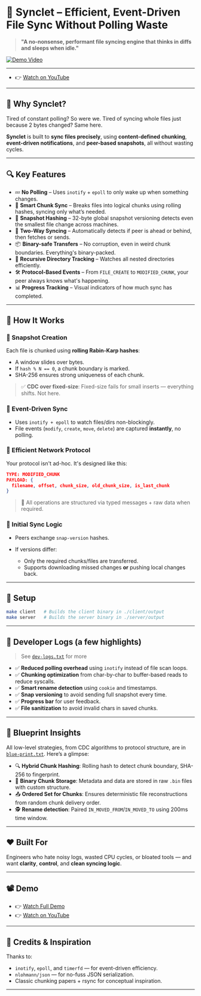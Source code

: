 # 🧠 Synclet – Efficient, Event-Driven File Sync Without Polling Waste

> **"A no-nonsense, performant file syncing engine that thinks in diffs and sleeps when idle."**

[![Demo Video](https://img.shields.io/badge/▶️-Watch%20Demo-blue)](./Synclet-Demo.mkv)

---
* 👉 [Watch on YouTube](https://youtu.be/t_7HGiFl3x0)
---

## 🚀 Why Synclet?

Tired of constant polling? So were we.
Tired of syncing whole files just because 2 bytes changed? Same here.

**Synclet** is built to **sync files precisely**, using **content-defined chunking**, **event-driven notifications**, and **peer-based snapshots**, all without wasting cycles.

---

## 🔍 Key Features

* 💤 **No Polling** – Uses `inotify` + `epoll` to only wake up when something changes.
* 🧩 **Smart Chunk Sync** – Breaks files into logical chunks using rolling hashes, syncing only what’s needed.
* 🧠 **Snapshot Hashing** – 32-byte global snapshot versioning detects even the smallest file change across machines.
* 🔄 **Two-Way Syncing** – Automatically detects if peer is ahead or behind, then fetches or sends.
* 📦 **Binary-safe Transfers** – No corruption, even in weird chunk boundaries. Everything's binary-packed.
* 📂 **Recursive Directory Tracking** – Watches all nested directories efficiently.
* 🛠️ **Protocol-Based Events** – From `FILE_CREATE` to `MODIFIED_CHUNK`, your peer always knows what's happening.
* 📊 **Progress Tracking** – Visual indicators of how much sync has completed.

---

## 🧬 How It Works

### 🔹 Snapshot Creation

Each file is chunked using **rolling Rabin-Karp hashes**:

* A window slides over bytes.
* If `hash % N == 0`, a chunk boundary is marked.
* SHA-256 ensures strong uniqueness of each chunk.

> ✅ **CDC over fixed-size**: Fixed-size fails for small inserts — everything shifts. Not here.

### 🔹 Event-Driven Sync

* Uses `inotify + epoll` to watch files/dirs non-blockingly.
* File events (`modify`, `create`, `move`, `delete`) are captured **instantly**, no polling.

### 🔹 Efficient Network Protocol

Your protocol isn't ad-hoc. It's designed like this:

```json
TYPE: MODIFIED_CHUNK
PAYLOAD: {
  filename, offset, chunk_size, old_chunk_size, is_last_chunk
}
```

> 🔗 All operations are structured via typed messages + raw data when required.

### 🔹 Initial Sync Logic

* Peers exchange `snap-version` hashes.
* If versions differ:

  * Only the required chunks/files are transferred.
  * Supports downloading missed changes **or** pushing local changes back.

---

## 🔧 Setup

```bash
make client   # Builds the client binary in ./client/output
make server   # Builds the server binary in ./server/output
```

---

## 🔬 Developer Logs (a few highlights)

> See [`dev-logs.txt`](./dev-logs.txt) for more

* ✅ **Reduced polling overhead** using `inotify` instead of file scan loops.
* ✅ **Chunking optimization** from char-by-char to buffer-based reads to reduce syscalls.
* ✅ **Smart rename detection** using `cookie` and timestamps.
* ✅ **Snap versioning** to avoid sending full snapshot every time.
* ✅ **Progress bar** for user feedback.
* ✅ **File sanitization** to avoid invalid chars in saved chunks.

---

## 📁 Blueprint Insights

All low-level strategies, from CDC algorithms to protocol structure, are in [`blue-print.txt`](./blue-print.txt). Here’s a glimpse:

* 🔍 **Hybrid Chunk Hashing**: Rolling hash to detect chunk boundary, SHA-256 to fingerprint.
* 🔐 **Binary Chunk Storage**: Metadata and data are stored in raw `.bin` files with custom structure.
* 📤 **Ordered Set for Chunks**: Ensures deterministic file reconstructions from random chunk delivery order.
* 🕵️ **Rename detection**: Paired `IN_MOVED_FROM`/`IN_MOVED_TO` using 200ms time window.

---

## ❤️ Built For

Engineers who hate noisy logs, wasted CPU cycles, or bloated tools — and want **clarity**, **control**, and **clean syncing logic**.

---

## 📽️ Demo

* 👉 [Watch Full Demo](./Synclet-Demo.mkv)
* 👉 [Watch on YouTube](https://youtu.be/t_7HGiFl3x0)

---

## 🧩 Credits & Inspiration

Thanks to:

* `inotify`, `epoll`, and `timerfd` — for event-driven efficiency.
* `nlohmann/json` — for no-fuss JSON serialization.
* Classic chunking papers + rsync for conceptual inspiration.

---
